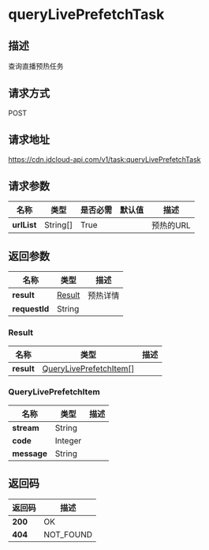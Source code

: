 # queryLivePrefetchTask


## 描述
查询直播预热任务

## 请求方式
POST

## 请求地址
https://cdn.jdcloud-api.com/v1/task:queryLivePrefetchTask


## 请求参数
|名称|类型|是否必需|默认值|描述|
|---|---|---|---|---|
|**urlList**|String[]|True| |预热的URL|


## 返回参数
|名称|类型|描述|
|---|---|---|
|**result**|[Result](#result)|预热详情|
|**requestId**|String| |

### <div id="Result">Result</div>
|名称|类型|描述|
|---|---|---|
|**result**|[QueryLivePrefetchItem[]](#queryliveprefetchitem)| |
### <div id="QueryLivePrefetchItem">QueryLivePrefetchItem</div>
|名称|类型|描述|
|---|---|---|
|**stream**|String| |
|**code**|Integer| |
|**message**|String| |

## 返回码
|返回码|描述|
|---|---|
|**200**|OK|
|**404**|NOT_FOUND|
